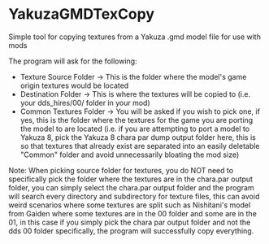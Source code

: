 # YakuzaGMDTexCopy
Simple tool for copying textures from a Yakuza .gmd model file for use with mods  

The program will ask for the following:  
- Texture Source Folder -> This is the folder where the model's game origin textures would be located  
- Destination Folder -> This is where the textures will be copied to (i.e. your dds_hires/00/ folder in your mod)  
- Common Textures Folder -> You will be asked if you wish to pick one, if yes, this is the folder where the textures for the game you are porting the model to are located (i.e. if you are attempting to port a model to Yakuza 8, pick the Yakuza 8 chara par dump output folder here, this is so that textures that already exist are separated into an easily deletable "Common" folder and avoid unnecessarily bloating the mod size)  

Note: When picking source folder for textures, you do NOT need to specifically pick the folder where the textures are in the chara.par output folder, you can simply select the chara.par output folder and the program will search every directory and subdirectory for texture files, this can avoid weird scenarios where some textures are split such as Nishitani's model from Gaiden where some textures are in the 00 folder and some are in the 01, in this case if you simply pick the chara par output folder and not the dds 00 folder specifically, the program will successfully copy everything.
